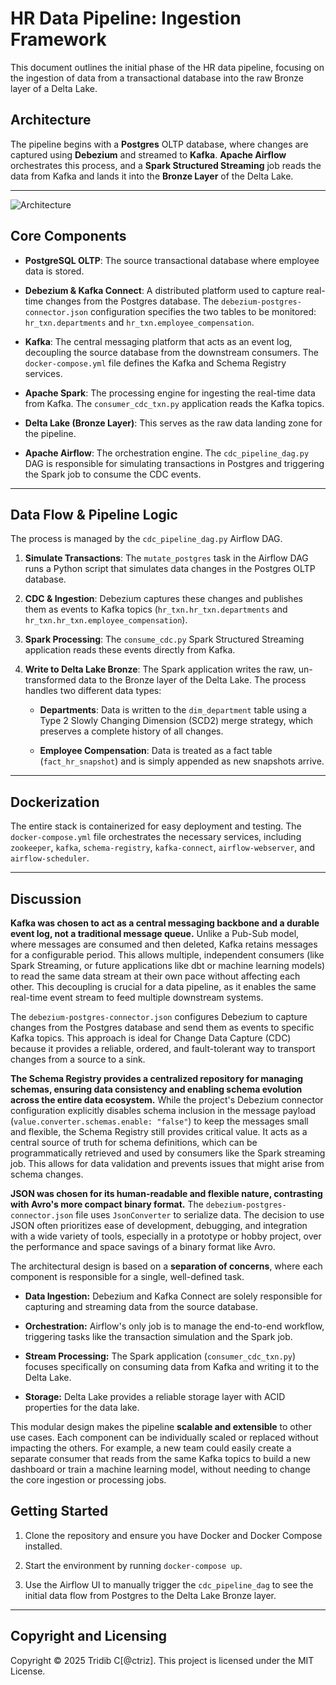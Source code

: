 ﻿


# HR Data Pipeline:  Ingestion Framework

This document outlines the initial phase of the HR data pipeline, focusing on the ingestion of data from a transactional database into the raw Bronze layer of a Delta Lake.

## Architecture

The pipeline begins with a **Postgres** OLTP database, where changes are captured using **Debezium** and streamed to **Kafka**. **Apache Airflow** orchestrates this process, and a **Spark Structured Streaming** job reads the data from Kafka and lands it into the **Bronze Layer** of the Delta Lake.

----------
![Architecture](https://drive.google.com/file/d/1KSwv5zUM-qubZ9Hbjwcd3PKzw1GGrP4g/view?usp=sharing)

## Core Components

-   **PostgreSQL OLTP**: The source transactional database where employee data is stored.
    
-   **Debezium & Kafka Connect**: A distributed platform used to capture real-time changes from the Postgres database. The `debezium-postgres-connector.json` configuration specifies the two tables to be monitored: `hr_txn.departments` and `hr_txn.employee_compensation`.
    
-   **Kafka**: The central messaging platform that acts as an event log, decoupling the source database from the downstream consumers. The `docker-compose.yml` file defines the Kafka and Schema Registry services.
    
-   **Apache Spark**: The processing engine for ingesting the real-time data from Kafka. The `consumer_cdc_txn.py` application reads the Kafka topics.
    
-   **Delta Lake (Bronze Layer)**: This serves as the raw data landing zone for the pipeline.
    
-   **Apache Airflow**: The orchestration engine. The `cdc_pipeline_dag.py` DAG is responsible for simulating transactions in Postgres and triggering the Spark job to consume the CDC events.
    

----------

## Data Flow & Pipeline Logic

The process is managed by the `cdc_pipeline_dag.py` Airflow DAG.

1.  **Simulate Transactions**: The `mutate_postgres` task in the Airflow DAG runs a Python script that simulates data changes in the Postgres OLTP database.
    
2.  **CDC & Ingestion**: Debezium captures these changes and publishes them as events to Kafka topics (`hr_txn.hr_txn.departments` and `hr_txn.hr_txn.employee_compensation`).
    
3.  **Spark Processing**: The `consume_cdc.py` Spark Structured Streaming application reads these events directly from Kafka.
    
4.  **Write to Delta Lake Bronze**: The Spark application writes the raw, un-transformed data to the Bronze layer of the Delta Lake. The process handles two different data types:
    
    -   **Departments**: Data is written to the `dim_department` table using a Type 2 Slowly Changing Dimension (SCD2) merge strategy, which preserves a complete history of all changes.
        
    -   **Employee Compensation**: Data is treated as a fact table (`fact_hr_snapshot`) and is simply appended as new snapshots arrive.
        

----------

## Dockerization

The entire stack is containerized for easy deployment and testing. The `docker-compose.yml` file orchestrates the necessary services, including `zookeeper`, `kafka`, `schema-registry`, `kafka-connect`, `airflow-webserver`, and `airflow-scheduler`.

----------

## Discussion

**Kafka was chosen to act as a central messaging backbone and a durable event log, not a traditional message queue.** Unlike a Pub-Sub model, where messages are consumed and then deleted, Kafka retains messages for a configurable period. This allows multiple, independent consumers (like Spark Streaming, or future applications like dbt or machine learning models) to read the same data stream at their own pace without affecting each other. This decoupling is crucial for a data pipeline, as it enables the same real-time event stream to feed multiple downstream systems.

The `debezium-postgres-connector.json` configures Debezium to capture changes from the Postgres database and send them as events to specific Kafka topics. This approach is ideal for Change Data Capture (CDC) because it provides a reliable, ordered, and fault-tolerant way to transport changes from a source to a sink.

**The Schema Registry provides a centralized repository for managing schemas, ensuring data consistency and enabling schema evolution across the entire data ecosystem.** While the project's Debezium connector configuration explicitly disables schema inclusion in the message payload (`value.converter.schemas.enable: "false"`) to keep the messages small and flexible, the Schema Registry still provides critical value. It acts as a central source of truth for schema definitions, which can be programmatically retrieved and used by consumers like the Spark streaming job. This allows for data validation and prevents issues that might arise from schema changes.

**JSON was chosen for its human-readable and flexible nature, contrasting with Avro's more compact binary format.** The `debezium-postgres-connector.json` file uses `JsonConverter` to serialize data. The decision to use JSON often prioritizes ease of development, debugging, and integration with a wide variety of tools, especially in a prototype or hobby project, over the performance and space savings of a binary format like Avro.

The architectural design is based on a **separation of concerns**, where each component is responsible for a single, well-defined task.

-   **Data Ingestion:** Debezium and Kafka Connect are solely responsible for capturing and streaming data from the source database.
    
-   **Orchestration:** Airflow's only job is to manage the end-to-end workflow, triggering tasks like the transaction simulation and the Spark job.
    
-   **Stream Processing:** The Spark application (`consumer_cdc_txn.py`) focuses specifically on consuming data from Kafka and writing it to the Delta Lake.
    
-   **Storage:** Delta Lake provides a reliable storage layer with ACID properties for the data lake.
    
This modular design makes the pipeline **scalable and extensible** to other use cases. Each component can be individually scaled or replaced without impacting the others. For example, a new team could easily create a separate consumer that reads from the same Kafka topics to build a new dashboard or train a machine learning model, without needing to change the core ingestion or processing jobs.



## Getting Started

1.  Clone the repository and ensure you have Docker and Docker Compose installed.
    
2.  Start the environment by running `docker-compose up`.
    
3.  Use the Airflow UI to manually trigger the `cdc_pipeline_dag` to see the initial data flow from Postgres to the Delta Lake Bronze layer.
    

----------

## Copyright and Licensing

Copyright © 2025 Tridib C[@ctriz]. This project is licensed under the MIT License.
